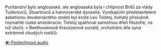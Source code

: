 
Puritánství bylo anglosaské, ale anglosaská byla i chlípnost Britů za vlády Tudorovců, Stuartovců a hannoverské dynastie. Vynikajícím představitelem asketismu devatenáctého století byl kníže Lev Tolstoj, bohatý příslušník rozmařilé ruské aristokracie. Tolstoj spatřoval samotnou dřeň filozofie, na niž útočil, v Beethovenově Kreutzerově sonátě, vrcholném díle syna extrémně chudých rodičů.

[🔊 Poslechnout audio](/data/7-paragraphs/audio/chapter_26/para_010-Puritnstv-bylo-anglosask-ale-anglosask-byla-i.mp3)
